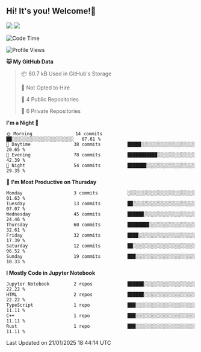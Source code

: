 ## Hi! It's you! Welcome!👋
<p align="left">
  <img src="https://github-readme-stats.vercel.app/api/top-langs/?username=Shanshuimei&theme=transparent&hide_border=true" />
  <img src="https://github-readme-stats.vercel.app/api/wakatime?username=Shanshuimei&theme=transparent&hide_border=true&layout=compact&langs_count=22" />
</p>

<!--START_SECTION:waka-->
![Code Time](http://img.shields.io/badge/Code%20Time-36%20hrs%2040%20mins-blue)

![Profile Views](http://img.shields.io/badge/Profile%20Views-84-blue)

**🐱 My GitHub Data** 

> 📦 60.7 kB Used in GitHub's Storage 
 > 
> 🚫 Not Opted to Hire
 > 
> 📜 4 Public Repositories 
 > 
> 🔑 6 Private Repositories 
 > 
**I'm a Night 🦉** 

```text
🌞 Morning                14 commits          ██░░░░░░░░░░░░░░░░░░░░░░░   07.61 % 
🌆 Daytime                38 commits          █████░░░░░░░░░░░░░░░░░░░░   20.65 % 
🌃 Evening                78 commits          ███████████░░░░░░░░░░░░░░   42.39 % 
🌙 Night                  54 commits          ███████░░░░░░░░░░░░░░░░░░   29.35 % 
```
📅 **I'm Most Productive on Thursday** 

```text
Monday                   3 commits           ░░░░░░░░░░░░░░░░░░░░░░░░░   01.63 % 
Tuesday                  13 commits          ██░░░░░░░░░░░░░░░░░░░░░░░   07.07 % 
Wednesday                45 commits          ██████░░░░░░░░░░░░░░░░░░░   24.46 % 
Thursday                 60 commits          ████████░░░░░░░░░░░░░░░░░   32.61 % 
Friday                   32 commits          ████░░░░░░░░░░░░░░░░░░░░░   17.39 % 
Saturday                 12 commits          ██░░░░░░░░░░░░░░░░░░░░░░░   06.52 % 
Sunday                   19 commits          ███░░░░░░░░░░░░░░░░░░░░░░   10.33 % 
```


**I Mostly Code in Jupyter Notebook** 

```text
Jupyter Notebook         2 repos             ██████░░░░░░░░░░░░░░░░░░░   22.22 % 
HTML                     2 repos             ██████░░░░░░░░░░░░░░░░░░░   22.22 % 
TypeScript               1 repo              ███░░░░░░░░░░░░░░░░░░░░░░   11.11 % 
C++                      1 repo              ███░░░░░░░░░░░░░░░░░░░░░░   11.11 % 
Rust                     1 repo              ███░░░░░░░░░░░░░░░░░░░░░░   11.11 % 
```




 Last Updated on 21/01/2025 18:44:14 UTC
<!--END_SECTION:waka-->
